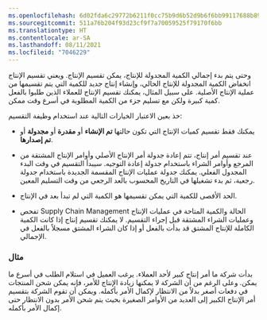 ```yaml
---
ms.openlocfilehash: 6d02fda6c29772b6211f0cc75b9d6b52d9b6f6bb99117688b89ad562c7008462
ms.sourcegitcommit: 511a76b204f93d23cf9f7a70059525f79170f6bb
ms.translationtype: HT
ms.contentlocale: ar-SA
ms.lasthandoff: 08/11/2021
ms.locfileid: "7046229"
---
```

وحتى يتم بدء إجمالي الكمية المجدولة للإنتاج، يمكن تقسيم الإنتاج. ويعني تقسيم الإنتاج انخفاض الكمية المجدولة للإنتاج الحالي، وإنشاء إنتاج جديد للكمية التي يتم تقسيمها من عملية الإنتاج الأصلية.
على سبيل المثال، يمكنك تقسيم الإنتاج للعملاء الذين طلبوا بالفعل كمية كبيرة ولكن مع تسليم جزء من الكمية المطلوبة في أسرع وقت ممكن.

خذ بعين الاعتبار الخيارات التالية عند استخدام وظيفة التقسيم:

-   يمكنك فقط تقسيم كميات الإنتاج التي تكون حالتها **تم الإنشاء** أو **مقدرة** أو **مجدولة** أو **تم إصدارها**.
    
-   عند تقسيم أمر إنتاج، تتم إعادة جدولة أمر الإنتاج الأصلي وأوامر الإنتاج المشتقة من المرجع وأوامر الشراء باستخدام جدولة إعادة التوجيه. سيبدأ التقسيم في وقت البدء المجدول الفعلي. يمكنك جدولة عمليات الإنتاج المقسمة الجديدة باستخدام جدولة رجعية، ثم بدء تشغيلها في التاريخ المحسوب بالعد الرجعي من وقت التسليم المعين.
    
-   الحد الأقصى للكمية التي يمكن تقسيمها هو الكمية التي لم تبدأ بعد في الإنتاج.
    
-   تفحص Supply Chain Management الحالة والكمية المتاحة في عمليات الإنتاج وعمليات الشراء المشتقة قبل إجراء التقسيم. لا يمكنك تقسيم إنتاج إذا كانت الكمية الكاملة للإنتاج المشتق قد بدأت بالفعل أو إذا كان الشراء المشتق مسجلاً بالفعل في الإجمالي.


### <a name="example"></a>مثال

بدأت شركة ما أمر إنتاج كبير لأحد العملاء.
يرغب العميل في استلام الطلب في أسرع ما يمكن. وعلى الرغم من أن الشركة لا يمكنها زيادة الإنتاج للأمر، فإنه يمكن شحن المنتجات في دفعات أصغر بدلاً من الانتظار لإكمال الأمر بأكمله. ويمكن أن تقوم الشركة بتقسيم أمر الإنتاج الكبير إلى العديد من الأوامر الصغيرة بحيث يتم شحن الأمر بدون الانتظار حتى إكمال الأمر بأكمله.

